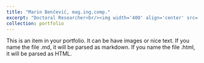 ```yaml
---
title: "Marin Benčević, mag.ing.comp."
excerpt: "Doctoral Researcher<br/><img width='400' align='center' src='/images/cv_Benčević_Marin.jpg'>"
collection: portfolio
---
```


This is an item in your portfolio. It can be have images or nice text. If you name the file .md, it will be parsed as markdown. If you name the file .html, it will be parsed as HTML. 
